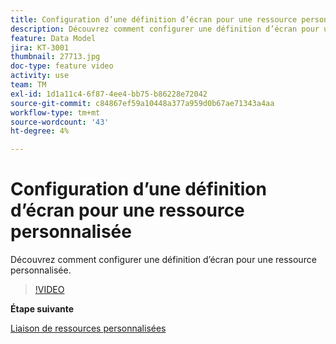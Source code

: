 ```yaml
---
title: Configuration d’une définition d’écran pour une ressource personnalisée
description: Découvrez comment configurer une définition d’écran pour une ressource personnalisée.
feature: Data Model
jira: KT-3001
thumbnail: 27713.jpg
doc-type: feature video
activity: use
team: TM
exl-id: 1d1a11c4-6f87-4ee4-bb75-b86228e72042
source-git-commit: c84867ef59a10448a377a959d0b67ae71343a4aa
workflow-type: tm+mt
source-wordcount: '43'
ht-degree: 4%

---
```


# Configuration d’une définition d’écran pour une ressource personnalisée

Découvrez comment configurer une définition d’écran pour une ressource personnalisée.

>[!VIDEO](https://video.tv.adobe.com/v/27713?quality=9)

**Étape suivante**

[Liaison de ressources personnalisées](./linking-custom-resources.md)
